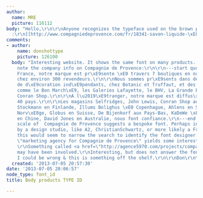 ```yaml
---
author:
  name: MRE
  picture: 116112
body: "Hello,\r\n\r\nAnyone recognizes the typeface used on the brown packagings here
  :\r\n[[http://www.compagniedeprovence.com/fr/18341-savon-liquide-\xE0-l-huile-d-olive-300ml-encens-lavande--3551780183416.html]]\r\n\r\nThanks!"
comments:
- author:
    name: donshottype
    picture: 126100
  body: "Interesting website. It shows the same font on many products. Also did you
    note the company info on Compagnie de Provence:\r\n\r\n---start quote---\r\nEn
    France, notre marque est pr\xE9sente \xE0 travers 7 boutiques en nom propre et
    chez environ 300 revendeurs.\r\n\r\nNous sommes pr\xE9sents dans des magasins
    de d\xE9coration ind\xE9pendants, chez Botanic et Truffaut, et des grands magasins
    comme le Bon March\xE9, les Galeries Lafayette, le BHV, La Grande Epicerie ou
    Conran Shop.\r\n\r\nA l\u2019\xE9tranger, notre marque est diffus\xE9e dans environ
    40 pays.\r\n\r\nLes magasins Selfridges, John Lewis, Conran Shop au Royaume Uni,
    Stockmann en Finlande, Illums Bolighus \xE0 Copenhague, Ahlens en Su\xE8de et
    Norv\xE8ge, Globus en Suisse, De Bijenkorf aux Pays-Bas, KaDeWe \xE0 Berlin, Sephora
    en Chine, David Jones en Australie, nous font confiance.\r\n---end quote---\r\n\r\nThe
    scale of  Compagnie de Provence suggests a bespoke font. Perhaps in-house. Perhaps
    by a design studio, like A2, ChristianSchwartz, or more likely a French studio.\r\nSo
    this would seem to narrow the search to identify the font designer.\r\nGoogle
    \"marketing agency for Compagnie de Provence\" yields some interesting leads.
    \r\nSomething called <a href=\"http://agence5970.com/projects/compagnie-de-provence\">agence5970</a>
    may have been involved.\r\nInteresting, but does not answer the font ID question.\r\n\r\nIndeed
    I could be wrong & this is something off the shelf.\r\n\r\nDon\r\n\r\n"
  created: '2013-07-05 20:57:30'
date: '2013-07-05 20:06:57'
node_type: font_id
title: Body products TYPE ID

---
```

